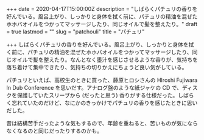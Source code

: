 +++
date = 2020-04-17T15:00:00Z
description = "しばらくパチュリの香りを好んでいる。風呂上がり、しっかりと身体を拭く前に、パチュリの精油を混ぜたホホバオイルをつかってマッサージしたり、同じオイルで髪を整えたり。"
draft = true
lastmod = ""
slug = "patchouli"
title = "パチュリ"

+++
しばらくパチュリの香りを好んでいる。風呂上がり、しっかりと身体を拭く前に、パチュリの精油を混ぜたホホバオイルをつかってマッサージしたり、同じオイルで髪を整えたり。なんとなく墨汁を感じさせるような香りが、気持ちを落ち着けて集中できたり、気持ちの切りかえにちょうど良い気がしている。

パチュリといえば、高校生のときに買った、藤原ヒロシさんの HIroshi Fujiwara In Dub Conference を思いだす。アナログ盤のような紙ジャケの CD で、ディスクを保護していたスリーブから (だったと思う) 香りがする仕様だった。しばらく忘れていたのだけど、なにかのきっかけでパチュリの香りを感じたときに思いだした。

昔は結構苦手だったような気もするので、年齢を重ねると、苦いものが気にならなくなるのと同じだったりするのかも。